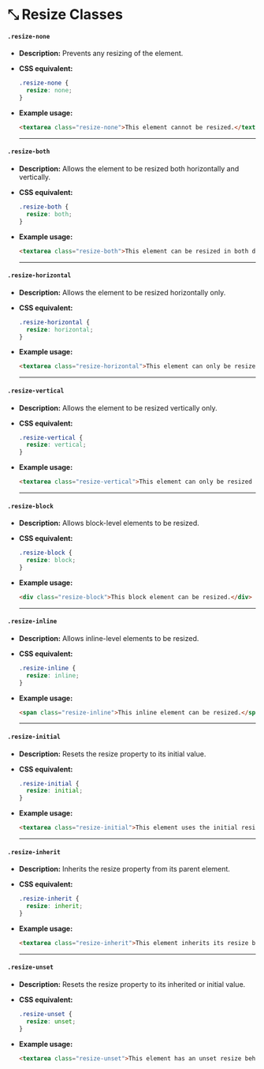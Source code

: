 # ⤡ Resize Classes

#### **`.resize-none`**

- **Description:** Prevents any resizing of the element.
- **CSS equivalent:**
    ```css
    .resize-none {
      resize: none;
    }
    ```
- **Example usage:**
    ```html
    <textarea class="resize-none">This element cannot be resized.</textarea>
    ```

    ---

#### **`.resize-both`**

- **Description:** Allows the element to be resized both horizontally and vertically.
- **CSS equivalent:**
    ```css
    .resize-both {
      resize: both;
    }
    ```
- **Example usage:**
    ```html
    <textarea class="resize-both">This element can be resized in both directions.</textarea>
    ```

    ---

#### **`.resize-horizontal`**

- **Description:** Allows the element to be resized horizontally only.
- **CSS equivalent:**
    ```css
    .resize-horizontal {
      resize: horizontal;
    }
    ```
- **Example usage:**
    ```html
    <textarea class="resize-horizontal">This element can only be resized horizontally.</textarea>
    ```

    ---

#### **`.resize-vertical`**

- **Description:** Allows the element to be resized vertically only.
- **CSS equivalent:**
    ```css
    .resize-vertical {
      resize: vertical;
    }
    ```
- **Example usage:**
    ```html
    <textarea class="resize-vertical">This element can only be resized vertically.</textarea>
    ```

    ---

#### **`.resize-block`**

- **Description:** Allows block-level elements to be resized.
- **CSS equivalent:**
    ```css
    .resize-block {
      resize: block;
    }
    ```
- **Example usage:**
    ```html
    <div class="resize-block">This block element can be resized.</div>
    ```

    ---

#### **`.resize-inline`**

- **Description:** Allows inline-level elements to be resized.
- **CSS equivalent:**
    ```css
    .resize-inline {
      resize: inline;
    }
    ```
- **Example usage:**
    ```html
    <span class="resize-inline">This inline element can be resized.</span>
    ```

    ---

#### **`.resize-initial`**

- **Description:** Resets the resize property to its initial value.
- **CSS equivalent:**
    ```css
    .resize-initial {
      resize: initial;
    }
    ```
- **Example usage:**
    ```html
    <textarea class="resize-initial">This element uses the initial resize behavior.</textarea>
    ```

    ---

#### **`.resize-inherit`**

- **Description:** Inherits the resize property from its parent element.
- **CSS equivalent:**
    ```css
    .resize-inherit {
      resize: inherit;
    }
    ```
- **Example usage:**
    ```html
    <textarea class="resize-inherit">This element inherits its resize behavior.</textarea>
    ```

    ---

#### **`.resize-unset`**

- **Description:** Resets the resize property to its inherited or initial value.

- **CSS equivalent:**
    ```css
    .resize-unset {
      resize: unset;
    }
    ```
- **Example usage:**
    ```html
    <textarea class="resize-unset">This element has an unset resize behavior.</textarea>
    ```